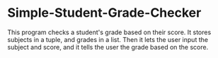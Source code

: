 # Simple-Student-Grade-Checker
This program checks a student's grade based on their score. It stores subjects in a tuple, and grades in a list. Then it lets the user input the subject and score, and it tells the user the grade based on the score.
